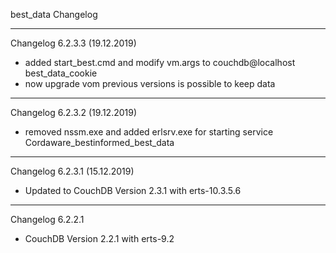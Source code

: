 best_data Changelog

------------------------------

Changelog 6.2.3.3 (19.12.2019)

* added start_best.cmd and modify vm.args to couchdb@localhost best_data_cookie
* now upgrade vom previous versions is possible to keep data

------------------------------

Changelog 6.2.3.2 (19.12.2019)

* removed nssm.exe and added erlsrv.exe for starting service Cordaware_bestinformed_best_data

------------------------------

Changelog 6.2.3.1 (15.12.2019)

* Updated to CouchDB Version 2.3.1 with erts-10.3.5.6 

------------------------------

Changelog 6.2.2.1

* CouchDB Version 2.2.1 with erts-9.2
  